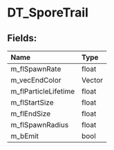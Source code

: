 # DT_SporeTrail

## Fields:

| Name | Type |
| :--- | :--- |
| m_flSpawnRate | float |
| m_vecEndColor | Vector |
| m_flParticleLifetime | float |
| m_flStartSize | float |
| m_flEndSize | float |
| m_flSpawnRadius | float |
| m_bEmit | bool |

